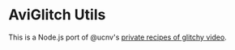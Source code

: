 AviGlitch Utils
===============

This is a Node.js port of @ucnv's [private recipes of glitchy video](https://github.com/ucnv/aviglitch-utils).
